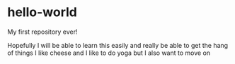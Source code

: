 # hello-world
My first repository ever!

Hopefully I will be able to learn this easily and really be able to get the hang of things 
I like cheese and I like to do yoga but I also want to move on
